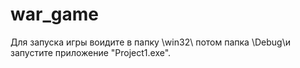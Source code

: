 # war_game
Для запуска игры воидите в папку \win32\ потом папка \Debug\и запустите приложение "Project1.exe".

